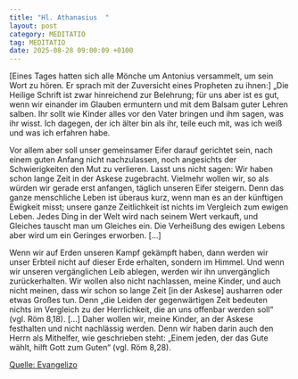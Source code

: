 ```yaml
---
title: "Hl. Athanasius  "
layout: post
category: MEDITATIO
tag: MEDITATIO
date: 2025-08-28 09:00:09 +0100
---
```

[Eines Tages hatten sich alle Mönche um Antonius versammelt, um sein Wort zu hören. Er sprach mit der Zuversicht eines Propheten zu ihnen:] „Die Heilige Schrift ist zwar hinreichend zur Belehrung; für uns aber ist es gut, wenn wir einander im Glauben ermuntern und mit dem Balsam guter Lehren salben.<!--more--> Ihr sollt wie Kinder alles vor den Vater bringen und ihm sagen, was ihr wisst. Ich dagegen, der ich älter bin als ihr, teile euch mit, was ich weiß und was ich erfahren habe.
 
Vor allem aber soll unser gemeinsamer Eifer darauf gerichtet sein, nach einem guten Anfang nicht nachzulassen, noch angesichts der Schwierigkeiten den Mut zu verlieren. Lasst uns nicht sagen: Wir haben schon lange Zeit in der Askese zugebracht. Vielmehr wollen wir, so als würden wir gerade erst anfangen, täglich unseren Eifer steigern. Denn das ganze menschliche Leben ist überaus kurz, wenn man es an der künftigen Ewigkeit misst; unsere ganze Zeitlichkeit ist nichts im Vergleich zum ewigen Leben. Jedes Ding in der Welt wird nach seinem Wert verkauft, und Gleiches tauscht man um Gleiches ein. Die Verheißung des ewigen Lebens aber wird um ein Geringes erworben. […]
 
Wenn wir auf Erden unseren Kampf gekämpft haben, dann werden wir unser Erbteil nicht auf dieser Erde erhalten, sondern im Himmel. Und wenn wir unseren vergänglichen Leib ablegen, werden wir ihn unvergänglich zurückerhalten. Wir wollen also nicht nachlassen, meine Kinder, und auch nicht meinen, dass wir schon so lange Zeit [in der Askese] ausharren oder etwas Großes tun. Denn „die Leiden der gegenwärtigen Zeit bedeuten nichts im Vergleich zu der Herrlichkeit, die an uns offenbar werden soll“ (vgl. Röm 8,18). […] Daher wollen wir, meine Kinder, an der Askese festhalten und nicht nachlässig werden. Denn wir haben darin auch den Herrn als Mithelfer, wie geschrieben steht: „Einem jeden, der das Gute wählt, hilft Gott zum Guten“ (vgl. Röm 8,28).


[Quelle: Evangelizo](https://evangeliumtagfuertag.org/DE/gospel)